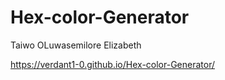 # Hex-color-Generator
Taiwo OLuwasemilore Elizabeth

https://verdant1-0.github.io/Hex-color-Generator/
